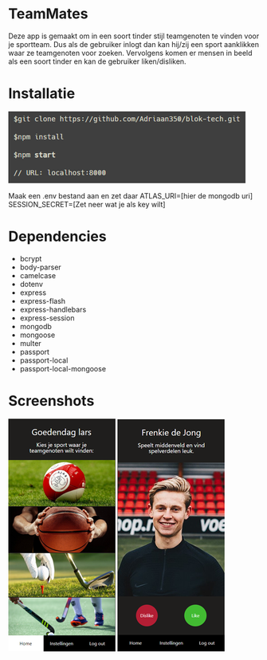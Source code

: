 # TeamMates
Deze app is gemaakt om in een soort tinder stijl teamgenoten te vinden voor je sportteam. Dus als de gebruiker inlogt dan kan hij/zij een sport aanklikken waar ze teamgenoten voor zoeken. Vervolgens komen er mensen in beeld als een soort tinder en kan de gebruiker liken/disliken. 

# Installatie
![CodeShowcase](https://github.com/Adriaan350/blok-tech/blob/main/extra/code.png)

Maak een .env bestand aan en zet daar
ATLAS_URI=[hier de mongodb uri]
SESSION_SECRET=[Zet neer wat je als key wilt]

# Dependencies
- bcrypt
- body-parser
- camelcase
- dotenv
- express
- express-flash
- express-handlebars
- express-session
- mongodb
- mongoose
- multer
- passport
- passport-local
- passport-local-mongoose

# Screenshots
![Screenshot1](https://github.com/Adriaan350/blok-tech/blob/main/extra/screenshot1.png)
![Screenshot2](https://github.com/Adriaan350/blok-tech/blob/main/extra/Screenshot2.png)